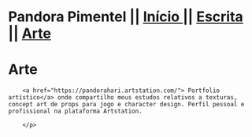 <html>
  <head>
    <p>
    <h1> Pandora Pimentel || <a href="https://pandoracosta.github.io/"> Início </a>||
    <a href="https://pandoracosta.github.io/escrita"> Escrita </a>||
    <a href="https://pandoracosta.github.io/arte" class="active"> Arte </a> </h1>
    </p>
  </head>

  <body>
    <h1> Arte </h1>
        <p> 
        
        <a href="https://pandorahari.artstation.com/"> Portfolio artístico</a> onde compartilho meus estudos relativos a texturas, concept art de props para jogo e character design. Perfil pessoal e profissional na plataforma Artstation.
        
        </p>
  </body>

</html>
